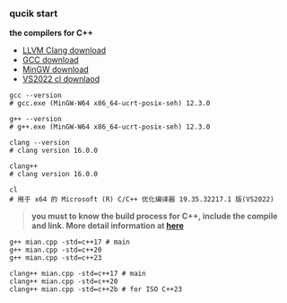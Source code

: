 ### qucik start

**the compilers for C++**
- [LLVM Clang download](https://releases.llvm.org/)
- [GCC download](https://gcc.gnu.org/releases.html)
- [MinGW download](https://winlibs.com/)
- [VS2022 cl downlaod](https://visualstudio.microsoft.com/zh-hans/vs/)


```shell
gcc --version
# gcc.exe (MinGW-W64 x86_64-ucrt-posix-seh) 12.3.0

g++ --version
# g++.exe (MinGW-W64 x86_64-ucrt-posix-seh) 12.3.0

clang --version
# clang version 16.0.0

clang++
# clang version 16.0.0

cl
# 用于 x64 的 Microsoft (R) C/C++ 优化编译器 19.35.32217.1 版(VS2022)
```

> **you must to know the build process for C++, include the compile and link. More detail information at [here](https://2694048168.github.io/blog/#/PaperMD/cpp_env_test)**

```shll
g++ mian.cpp -std=c++17 # main
g++ mian.cpp -std=c++20
g++ mian.cpp -std=c++23

clang++ mian.cpp -std=c++17 # main
clang++ mian.cpp -std=c++20
clang++ mian.cpp -std=c++2b # for ISO C++23
```
